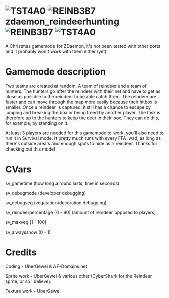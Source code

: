 # ![TST4A0](https://github.com/UberGeweii/zdaemon_reindeerhunting/assets/83827407/72da59d8-988d-4bac-8fd0-308cf95d4942)  ![REINB3B7](https://github.com/UberGeweii/zdaemon_reindeerhunting/assets/83827407/ba2ef804-9a88-4c48-82ff-bc6fba1cf712) zdaemon_reindeerhunting ![REINB3B7](https://github.com/UberGeweii/zdaemon_reindeerhunting/assets/83827407/ba2ef804-9a88-4c48-82ff-bc6fba1cf712) ![TST4A0](https://github.com/UberGeweii/zdaemon_reindeerhunting/assets/83827407/72da59d8-988d-4bac-8fd0-308cf95d4942)
A Christmas gamemode for ZDaemon, it's not been tested with other ports and it probably won't work with them either (yet).

# Gamemode description
Two teams are created at random. A team of reindeer and a team of hunters. 
The hunters go after the reindeer with their net and have to get as close as possible to the reindeer to be able catch them.
The reindeer are faster and can move through the map more easily because their hitbox is smaller.
Once a reindeer is captured, it still has a chance to escape by jumping and breaking the box or being freed by another player. 
The task is therefore up to the hunters to keep the deer in their box. They can do this, for example, by standing on it.

At least 3 players are needed for this gamemode to work, you'll also need to run it in Survival mode.
It pretty much runs with every FFA .wad, as long as there's outside area's and enough spots to hide as a reindeer.
Thanks for checking out this mode!

# CVars
sv_gametime (how long a round lasts, time in seconds)

sv_debugmode (developer debugging)

sv_debugveg (vegatation/decoration debugging)

sv_reindeerpercentage (0 - 90) (amount of reindeer opposed to players)

sv_maxveg (1 - 100)

sv_alwayssnow (0 - 1)

# Credits
Coding - UberGewei & AF-Domains.net

Sprite work - UberGewei & various other (CyberShark for the Reindeer sprite, or so I believe).

Texture work - UberGewei


